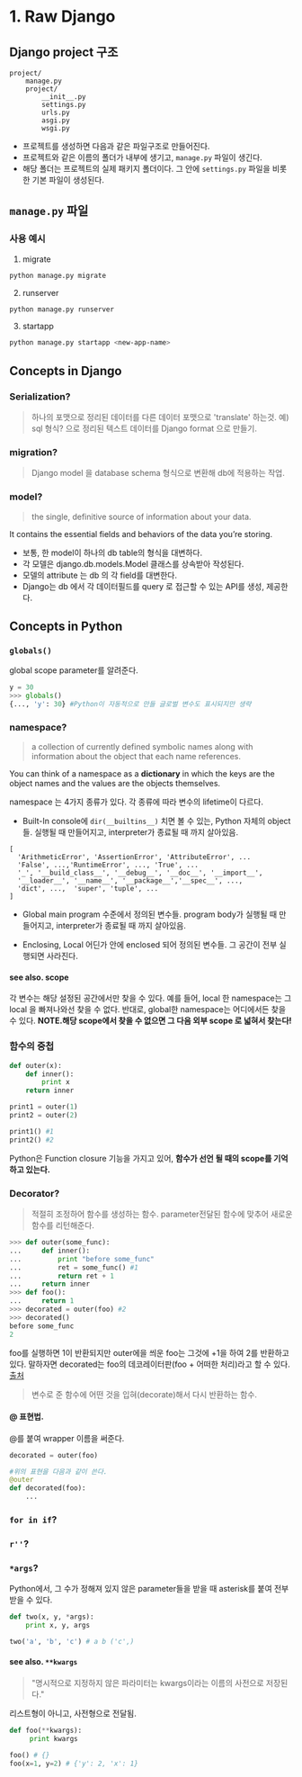 # 1. Raw Django

## Django project 구조
```
project/
    manage.py
    project/
        __init__.py
        settings.py
        urls.py
        asgi.py
        wsgi.py
```

* 프로젝트를 생성하면 다음과 같은 파일구조로 만들어진다. 
* 프로젝트와 같은 이름의 폴더가 내부에 생기고, `manage.py` 파일이 생긴다. 
* 해당 폴더는 프로젝트의 실제 패키지 폴더이다. 그 안에 `settings.py` 파일을 비롯한 기본 파일이 생성된다.

## `manage.py` 파일
### 사용 예시 
1. migrate
```bash
python manage.py migrate
```

2. runserver
```bash
python manage.py runserver
```

3. startapp
```bash
python manage.py startapp <new-app-name>
```
## Concepts in Django
### Serialization?
> 하나의 포맷으로 정리된 데이터를 다른 데이터 포맷으로 'translate' 하는것. 
> 예) sql 형식? 으로 정리된 텍스트 데이터를 Django format 으로 만들기.  

### migration?
> Django model 을 database schema 형식으로 변환해 db에 적용하는 작업.

### model?
>the single, definitive source of information about your data. 

It contains the essential fields and behaviors of the data you’re storing. 

* 보통, 한 model이 하나의 db table의 형식을 대변하다. 
* 각 모델은 django.db.models.Model 클래스를 상속받아 작성된다.
* 모델의 attribute 는 db 의 각 field를 대변한다.
* Django는 db 에서 각 데이터필드를 query 로 접근할 수 있는 API를 생성, 제공한다. 


## Concepts in Python

### `globals()`
global scope parameter를 알려준다. 
```python
y = 30
>>> globals()
{..., 'y': 30} #Python이 자동적으로 만들 글로벌 변수도 표시되지만 생략
```

### namespace?
> a collection of currently defined symbolic names along with information about the object that each name references. 

You can think of a namespace as a **dictionary** in which the keys are the object names and the values are the objects themselves. 

namespace 는 4가지 종류가 있다. 각 종류에 따라 변수의 lifetime이 다르다.

* Built-In
console에 `dir(__builtins__)` 치면 볼 수 있는, Python 자체의 object들. 
실행될 때 만들어지고, interpreter가 종료될 때 까지 살아있음. 
```
[
  'ArithmeticError', 'AssertionError', 'AttributeError', ... 
  'False', ...,'RuntimeError', ..., 'True', ... 
  '_', '__build_class__', '__debug__', '__doc__', '__import__', 
  '__loader__', '__name__', '__package__','__spec__', ..., 
  'dict', ...,  'super', 'tuple', ...
]
```
* Global
main program 수준에서 정의된 변수들. 
program body가 실행될 때 만들어지고, interpreter가 종료될 때 까지 살아있음.

* Enclosing, Local
어딘가 안에 enclosed 되어 정의된 변수들. 
그 공간이 전부 실행되면 사라진다. 

#### see also. scope
각 변수는 해당 설정된 공간에서만 찾을 수 있다. 
예를 들어, local 한 namespace는 그 local 을 빠져나와선 찾을 수 없다. 
반대로, global한 namespace는 어디에서든 찾을 수 있다. 
**NOTE.해당 scope에서 찾을 수 없으면 그 다음 외부 scope 로 넓혀서 찾는다!**


### 함수의 중첩
```python
def outer(x):
    def inner():
        print x
    return inner

print1 = outer(1)
print2 = outer(2)

print1() #1
print2() #2
```

Python은 Function closure 기능을 가지고 있어, **함수가 선언 될 때의 scope를 기억하고 있는다.**


### Decorator?
> 적절히 조정하어 함수를 생성하는 함수.
> parameter전달된 함수에 맞추어 새로운 함수를 리턴해준다. 

```python
>>> def outer(some_func):
...     def inner():
...         print "before some_func"
...         ret = some_func() #1
...         return ret + 1
...     return inner
>>> def foo():
...     return 1
>>> decorated = outer(foo) #2
>>> decorated()
before some_func
2
```
foo를 실행하면 1이 반환되지만 outer에을 씌운 foo는 그것에 +1을 하여 2를 반환하고 있다. 말하자면 decorated는 foo의 데코레이터판(foo + 어떠한 처리)라고 할 수 있다. [출처](https://engineer-mole.tistory.com/181)

> 변수로 준 함수에 어떤 것을 입혀(decorate)해서 다시 반환하는 함수.

#### @ 표현법.
@를 붙여 wrapper 이름을 써준다. 
```python
decorated = outer(foo)

#위의 표현을 다음과 같이 쓴다. 
@outer
def decorated(foo):
	...

```



### `for in if`?

### `r''`?

### `*args`?
  Python에서, 그 수가 정해져 있지 않은 parameter들을 받을 때 asterisk를 붙여 전부 받을 수 있다. 
```py
def two(x, y, *args):
	print x, y, args

two('a', 'b', 'c') # a b ('c',)
```

#### see also. `**kwargs`
> "명시적으로 지정하지 않은 파라미터는 kwargs이라는 이름의 사전으로 저장된다."

리스트형이 아니고, 사전형으로 전달됨.

```py
def foo(**kwargs):
     print kwargs

foo() # {}
foo(x=1, y=2) # {'y': 2, 'x': 1}

```
